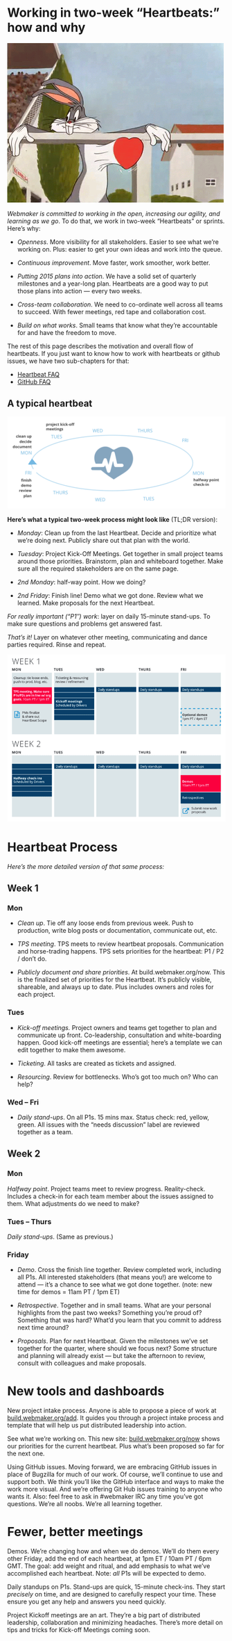 Working in two-week “Heartbeats:” how and why
============

![silly image](images/bugs.gif)

*Webmaker is committed to working in the open, increasing our agility, and learning as we go*. To do that, we work in two-week “Heartbeats” or sprints. Here’s why:

* *Openness*. More visibility for all stakeholders. Easier to see what we’re working on. Plus: easier to get your own ideas and work into the queue.
        
* *Continuous improvement*. Move faster, work smoother, work better. 

* *Putting 2015 plans into action*. We have a solid set of quarterly milestones and a year-long plan. Heartbeats are a good way to put those plans into action — every two weeks.

* *Cross-team collaboration*. We need to co-ordinate well across all teams to succeed. With fewer meetings, red tape and collaboration cost.

* *Build on what works*. Small teams that know what they’re accountable for and have the freedom to move.

The rest of this page describes the motivation and overall flow of heartbeats.  If you just want to know how to work with heartbeats or github issues, we have two sub-chapters for that:

* [Heartbeat FAQ](heartbeat_faq.html)
* [GitHub FAQ](github_faq.html)

A typical heartbeat
-------------------

![heartbeat illustration](images/heartbeat.png)

**Here’s what a typical two-week process might look like** (TL;DR version):

* *Monday*: Clean up from the last Heartbeat. Decide and prioritize what we’re doing next. Publicly share out that plan with the world.

* *Tuesday*: Project Kick-Off Meetings. Get together in small project teams around those priorities. Brainstorm, plan and whiteboard together. Make sure all the required stakeholders are on the same page.

* *2nd Monday*: half-way point. How we doing?

* *2nd Friday*: Finish line! Demo what we got done. Review what we learned. Make proposals for the next Heartbeat.

*For really important (“P1″) work*: layer on daily 15-minute stand-ups. To make sure questions and problems get answered fast.

*That’s it!* Layer on whatever other meeting, communicating and dance parties required. Rinse and repeat.

![other heartbeat illustration](images/Heartbeat-Process.png)


# Heartbeat Process

*Here’s the more detailed version of that same process:*

## Week 1

### Mon

* *Clean up*. Tie off any loose ends from previous week. Push to production, write blog posts or documentation, communicate out, etc.

* *TPS meeting*. TPS meets to review heartbeat proposals. Communication and horse-trading happens. TPS sets priorities for the heartbeat: P1 / P2 / don’t do.

* *Publicly document and share priorities*. At build.webmaker.org/now. This is the finalized set of priorities for the Heartbeat. It’s publicly visible, shareable, and always up to date. Plus includes owners and roles for each project.

### Tues

* *Kick-off meetings.* Project owners and teams get together to plan and communicate up front. Co-leadership, consultation and white-boarding happen. Good kick-off meetings are essential; here’s a template we can edit together to make them awesome.

* *Ticketing*. All tasks are created as tickets and assigned.

* *Resourcing*. Review for bottlenecks. Who’s got too much on? Who can help?

### Wed – Fri

* *Daily stand-ups*. On all P1s. 15 mins max. Status check: red, yellow, green. All issues with the “needs discussion” label are reviewed together as a team.

## Week 2

### Mon

*Halfway point*. Project teams meet to review progress. Reality-check. Includes a check-in for each team member about the issues assigned to them. What adjustments do we need to make?

### Tues – Thurs

*Daily stand-ups*. (Same as previous.)

### Friday

* *Demo*. Cross the finish line together. Review completed work, including all P1s. All interested stakeholders (that means you!) are welcome to attend — it’s a chance to see what we got done together. (note: new time for demos = 11am PT / 1pm ET)

* *Retrospective*. Together and in small teams. What are your personal highlights from the past two weeks? Something you’re proud of? Something that was hard? What’d you learn that you commit to address next time around?

* *Proposals*. Plan for next Heartbeat. Given the milestones we’ve set together for the quarter, where should we focus next? Some structure and planning will already exist — but take the afternoon to review, consult with colleagues and make proposals.

# New tools and dashboards

New project intake process. Anyone is able to propose a piece of work at [build.webmaker.org/add](https://build.webmaker.org/add). It guides you through a project intake process and template that will help us put distributed leadership into action.

See what we’re working on. This new site: [build.webmaker.org/now](https://build.webmaker.org/now) shows our priorities for the current heartbeat. Plus what’s been proposed so far for the next one.

Using GitHub issues. Moving forward, we are embracing GitHub issues in place of Bugzilla for much of our work. Of course, we’ll continue to use and support both. We think you’ll like the GitHub interface and ways to make the work more visual. And we’re offering Git Hub issues training to anyone who wants it. Also: feel free to ask in #webmaker IRC any time you’ve got questions. We’re all noobs. We’re all learning together.

Fewer, better meetings
======================

Demos. We’re changing how and when we do demos. We’ll do them every other Friday, add the end of each heartbeat, at 1pm ET / 10am PT / 6pm GMT. The goal: add weight and ritual, and add emphasis to what we’ve accomplished each heartbeat. Note: *all* P1s will be expected to demo.

Daily standups on P1s. Stand-ups are quick, 15-minute check-ins. They start *precisely* on time, and are designed to carefully respect your time. These ensure you get any help and answers you need quickly.

Project Kickoff meetings are an art. They’re a big part of distributed leadership, collaboration and minimizing headaches. There’s more detail on tips and tricks for Kick-off Meetings coming soon.


